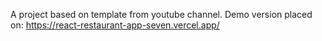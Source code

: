 A project based on template from youtube channel.
Demo version placed on:
https://react-restaurant-app-seven.vercel.app/
